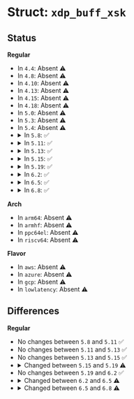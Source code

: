 # Struct: <code>xdp_buff_xsk</code>

## Status
<b>Regular</b>
<ul>
<li>
In <code>4.4</code>: Absent ⚠️
</li>
<li>
In <code>4.8</code>: Absent ⚠️
</li>
<li>
In <code>4.10</code>: Absent ⚠️
</li>
<li>
In <code>4.13</code>: Absent ⚠️
</li>
<li>
In <code>4.15</code>: Absent ⚠️
</li>
<li>
In <code>4.18</code>: Absent ⚠️
</li>
<li>
In <code>5.0</code>: Absent ⚠️
</li>
<li>
In <code>5.3</code>: Absent ⚠️
</li>
<li>
In <code>5.4</code>: Absent ⚠️
</li>
<li>
<details>
<summary>In <code>5.8</code>: ✅</summary>

```c
struct xdp_buff_xsk {
    struct xdp_buff xdp;
    dma_addr_t dma;
    dma_addr_t frame_dma;
    struct xsk_buff_pool *pool;
    bool unaligned;
    u64 orig_addr;
    struct list_head free_list_node;
};
```
</details>
</li>
<li>
<details>
<summary>In <code>5.11</code>: ✅</summary>

```c
struct xdp_buff_xsk {
    struct xdp_buff xdp;
    dma_addr_t dma;
    dma_addr_t frame_dma;
    struct xsk_buff_pool *pool;
    bool unaligned;
    u64 orig_addr;
    struct list_head free_list_node;
};
```
</details>
</li>
<li>
<details>
<summary>In <code>5.13</code>: ✅</summary>

```c
struct xdp_buff_xsk {
    struct xdp_buff xdp;
    dma_addr_t dma;
    dma_addr_t frame_dma;
    struct xsk_buff_pool *pool;
    bool unaligned;
    u64 orig_addr;
    struct list_head free_list_node;
};
```
</details>
</li>
<li>
<details>
<summary>In <code>5.15</code>: ✅</summary>

```c
struct xdp_buff_xsk {
    struct xdp_buff xdp;
    dma_addr_t dma;
    dma_addr_t frame_dma;
    struct xsk_buff_pool *pool;
    bool unaligned;
    u64 orig_addr;
    struct list_head free_list_node;
};
```
</details>
</li>
<li>
<details>
<summary>In <code>5.19</code>: ✅</summary>

```c
struct xdp_buff_xsk {
    struct xdp_buff xdp;
    dma_addr_t dma;
    dma_addr_t frame_dma;
    struct xsk_buff_pool *pool;
    u64 orig_addr;
    struct list_head free_list_node;
};
```
</details>
</li>
<li>
<details>
<summary>In <code>6.2</code>: ✅</summary>

```c
struct xdp_buff_xsk {
    struct xdp_buff xdp;
    dma_addr_t dma;
    dma_addr_t frame_dma;
    struct xsk_buff_pool *pool;
    u64 orig_addr;
    struct list_head free_list_node;
};
```
</details>
</li>
<li>
<details>
<summary>In <code>6.5</code>: ✅</summary>

```c
struct xdp_buff_xsk {
    struct xdp_buff xdp;
    u8 cb[24];
    dma_addr_t dma;
    dma_addr_t frame_dma;
    struct xsk_buff_pool *pool;
    u64 orig_addr;
    struct list_head free_list_node;
};
```
</details>
</li>
<li>
<details>
<summary>In <code>6.8</code>: ✅</summary>

```c
struct xdp_buff_xsk {
    struct xdp_buff xdp;
    u8 cb[24];
    dma_addr_t dma;
    dma_addr_t frame_dma;
    struct xsk_buff_pool *pool;
    u64 orig_addr;
    struct list_head free_list_node;
    struct list_head xskb_list_node;
};
```
</details>
</li>
</ul>
<b>Arch</b>
<ul>
<li>
In <code>arm64</code>: Absent ⚠️
</li>
<li>
In <code>armhf</code>: Absent ⚠️
</li>
<li>
In <code>ppc64el</code>: Absent ⚠️
</li>
<li>
In <code>riscv64</code>: Absent ⚠️
</li>
</ul>
<b>Flavor</b>
<ul>
<li>
In <code>aws</code>: Absent ⚠️
</li>
<li>
In <code>azure</code>: Absent ⚠️
</li>
<li>
In <code>gcp</code>: Absent ⚠️
</li>
<li>
In <code>lowlatency</code>: Absent ⚠️
</li>
</ul>

## Differences
<b>Regular</b>
<ul>
<li>
No changes between <code>5.8</code> and <code>5.11</code> ✅
</li>
<li>
No changes between <code>5.11</code> and <code>5.13</code> ✅
</li>
<li>
No changes between <code>5.13</code> and <code>5.15</code> ✅
</li>
<li>
<details>
<summary>Changed between <code>5.15</code> and <code>5.19</code> ⚠️</summary>
<ul>
<li>
<b>Field removed. </b>
<code>bool unaligned</code>
</li>
</ul>
</details>
</li>
<li>
No changes between <code>5.19</code> and <code>6.2</code> ✅
</li>
<li>
<details>
<summary>Changed between <code>6.2</code> and <code>6.5</code> ⚠️</summary>
<ul>
<li>
<b>Field added. </b>
<code>u8 cb[24]</code>
</li>
</ul>
</details>
</li>
<li>
<details>
<summary>Changed between <code>6.5</code> and <code>6.8</code> ⚠️</summary>
<ul>
<li>
<b>Field added. </b>
<code>struct list_head xskb_list_node</code>
</li>
</ul>
</details>
</li>
</ul>
